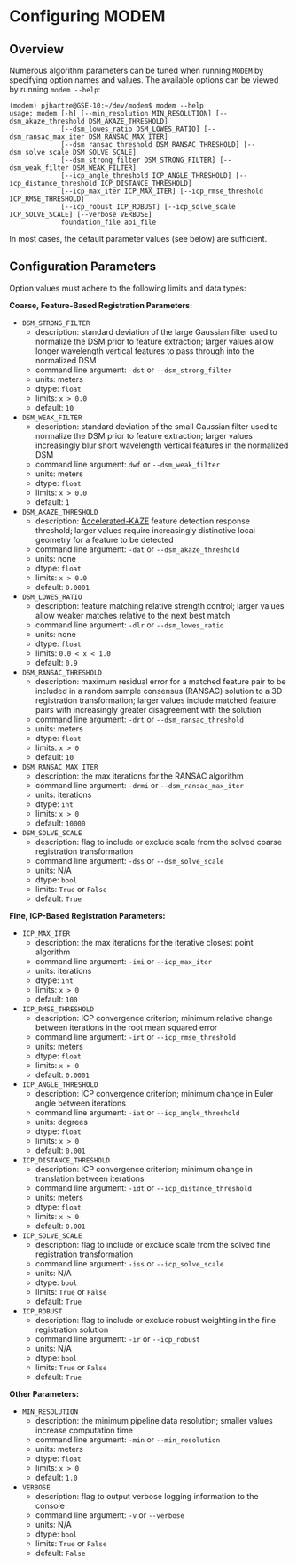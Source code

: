 # Configuring MODEM

## Overview
Numerous algorithm parameters can be tuned when running `MODEM` by specifying option names and values. The available options can be viewed by running `modem --help`:
```
(modem) pjhartze@GSE-10:~/dev/modem$ modem --help
usage: modem [-h] [--min_resolution MIN_RESOLUTION] [--dsm_akaze_threshold DSM_AKAZE_THRESHOLD]
             [--dsm_lowes_ratio DSM_LOWES_RATIO] [--dsm_ransac_max_iter DSM_RANSAC_MAX_ITER]
             [--dsm_ransac_threshold DSM_RANSAC_THRESHOLD] [--dsm_solve_scale DSM_SOLVE_SCALE]
             [--dsm_strong_filter DSM_STRONG_FILTER] [--dsm_weak_filter DSM_WEAK_FILTER]
             [--icp_angle_threshold ICP_ANGLE_THRESHOLD] [--icp_distance_threshold ICP_DISTANCE_THRESHOLD]
             [--icp_max_iter ICP_MAX_ITER] [--icp_rmse_threshold ICP_RMSE_THRESHOLD]
             [--icp_robust ICP_ROBUST] [--icp_solve_scale ICP_SOLVE_SCALE] [--verbose VERBOSE]
             foundation_file aoi_file
```

In most cases, the default parameter values (see below) are sufficient. 


## Configuration Parameters
Option values must adhere to the following limits and data types:

**Coarse, Feature-Based Registration Parameters:**
* `DSM_STRONG_FILTER`
    * description: standard deviation of the large Gaussian filter used to normalize the DSM prior to feature extraction; larger values allow longer wavelength vertical features to pass through into the normalized DSM
    * command line argument: `-dst` or `--dsm_strong_filter`
    * units: meters
    * dtype: `float`
    * limits: `x > 0.0`
    * default: `10`
* `DSM_WEAK_FILTER`
    * description: standard deviation of the small Gaussian filter used to normalize the DSM prior to feature extraction; larger values increasingly blur short wavelength vertical features in the normalized DSM
    * command line argument: `dwf` or `--dsm_weak_filter`
    * units: meters
    * dtype: `float`
    * limits: `x > 0.0`
    * default: `1`
* `DSM_AKAZE_THRESHOLD`
    * description: [Accelerated-KAZE](http://www.bmva.org/bmvc/2013/Papers/paper0013/paper0013.pdf) feature detection response threshold; larger values require increasingly distinctive local geometry for a feature to be detected
    * command line argument: `-dat` or `--dsm_akaze_threshold`
    * units: none
    * dtype: `float`
    * limits: `x > 0.0`
    * default: `0.0001`
* `DSM_LOWES_RATIO`
    * description: feature matching relative strength control; larger values allow weaker matches relative to the next best match
    * command line argument: `-dlr` or `--dsm_lowes_ratio`
    * units: none
    * dtype: `float`
    * limits: `0.0 < x < 1.0`
    * default: `0.9`
* `DSM_RANSAC_THRESHOLD`
    * description: maximum residual error for a matched feature pair to be included in a random sample consensus (RANSAC) solution to a 3D registration transformation; larger values include matched feature pairs with increasingly greater disagreement with the solution
    * command line argument: `-drt` or `--dsm_ransac_threshold`
    * units: meters
    * dtype: `float`
    * limits: `x > 0`
    * default: `10`
* `DSM_RANSAC_MAX_ITER`
    * description: the max iterations for the RANSAC algorithm
    * command line argument: `-drmi` or `--dsm_ransac_max_iter`
    * units: iterations
    * dtype: `int`
    * limits: `x > 0`
    * default: `10000`
* `DSM_SOLVE_SCALE`
    * description: flag to include or exclude scale from the solved coarse registration transformation
    * command line argument: `-dss` or `--dsm_solve_scale`
    * units: N/A
    * dtype: `bool`
    * limits: `True` or `False`
    * default: `True`

**Fine, ICP-Based Registration Parameters:**
* `ICP_MAX_ITER`
    * description: the max iterations for the iterative closest point algorithm
    * command line argument: `-imi` or `--icp_max_iter`
    * units: iterations
    * dtype: `int`
    * limits: `x > 0`
    * default: `100`
* `ICP_RMSE_THRESHOLD`
    * description: ICP convergence criterion; minimum relative change between iterations in the root mean squared error
    * command line argument: `-irt` or `--icp_rmse_threshold`
    * units: meters
    * dtype: `float`
    * limits: `x > 0`
    * default: `0.0001`
* `ICP_ANGLE_THRESHOLD`
    * description: ICP convergence criterion; minimum change in Euler angle between iterations
    * command line argument: `-iat` or `--icp_angle_threshold`
    * units: degrees
    * dtype: `float`
    * limits: `x > 0`
    * default: `0.001`
* `ICP_DISTANCE_THRESHOLD`
    * description: ICP convergence criterion; minimum change in translation between iterations
    * command line argument: `-idt` or `--icp_distance_threshold`
    * units: meters
    * dtype: `float`
    * limits: `x > 0`
    * default: `0.001`
* `ICP_SOLVE_SCALE`
    * description: flag to include or exclude scale from the solved fine registration transformation
    * command line argument: `-iss` or `--icp_solve_scale`
    * units: N/A
    * dtype: `bool`
    * limits: `True` or `False`
    * default: `True`
* `ICP_ROBUST`
    * description: flag to include or exclude robust weighting in the fine registration solution
    * command line argument: `-ir` or `--icp_robust`
    * units: N/A
    * dtype: `bool`
    * limits: `True` or `False`
    * default: `True`

**Other Parameters:**
* `MIN_RESOLUTION`
    * description: the minimum pipeline data resolution; smaller values increase computation time
    * command line argument: `-min` or `--min_resolution`
    * units: meters
    * dtype: `float`
    * limits: `x > 0`
    * default: `1.0`
* `VERBOSE`
    * description: flag to output verbose logging information to the console
    * command line argument: `-v` or `--verbose`
    * units: N/A
    * dtype: `bool`
    * limits: `True` or `False`
    * default: `False`


